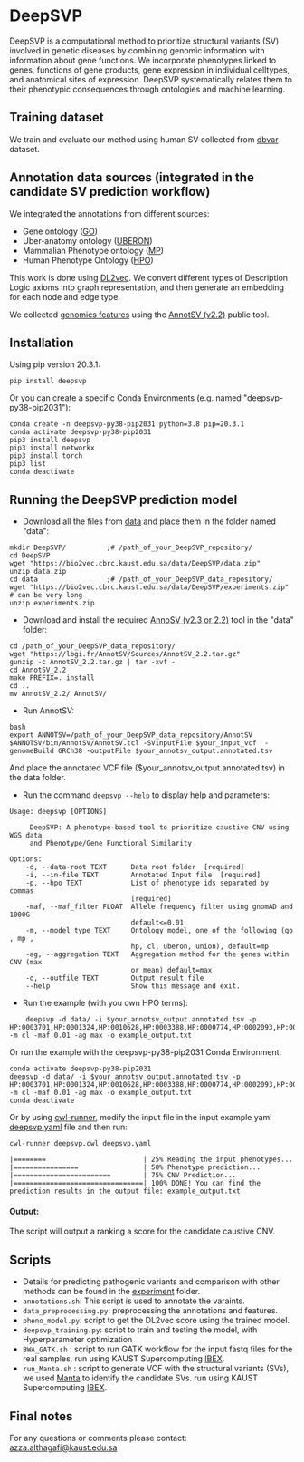 # DeepSVP
DeepSVP is a computational method to prioritize structural variants (SV) involved in genetic diseases by combining genomic information with information about gene functions. We incorporate phenotypes linked to genes, functions of gene products, gene expression in individual celltypes, and anatomical sites of expression. DeepSVP systematically relates them to their phenotypic consequences through ontologies and machine learning.
                                                                  
## Training dataset
We train and evaluate our method using human SV collected from [dbvar](https://ftp.ncbi.nlm.nih.gov/pub/dbVar/data/Homo_sapiens/by_assembly/GRCh38/vcf/) dataset.

## Annotation data sources (integrated in the candidate SV prediction workflow)
We integrated the annotations from different sources:
- Gene ontology ([GO](http://geneontology.org/docs/download-go-annotations/))
- Uber-anatomy ontology ([UBERON](https://www.ebi.ac.uk/ols/ontologies/uberon))
- Mammalian Phenotype ontology ([MP](http://www.informatics.jax.org/vocab/mp_ontology))
- Human Phenotype Ontology ([HPO](https://hpo.jax.org/app/download/annotation))

This work is done using [DL2vec](https://github.com/bio-ontology-research-group/DL2Vec). We convert different types of Description Logic axioms into graph representation, and then generate an embedding for each node and edge type.

We collected [genomics features](https://lbgi.fr/AnnotSV/annotations) using the [AnnotSV (v2.2)](https://lbgi.fr/AnnotSV/downloads) public tool. 


## Installation 
Using pip version 20.3.1:
```
pip install deepsvp
```

Or you can create a specific Conda Environments (e.g. named "deepsvp-py38-pip2031"):
```
conda create -n deepsvp-py38-pip2031 python=3.8 pip=20.3.1
conda activate deepsvp-py38-pip2031
pip3 install deepsvp
pip3 install networkx
pip3 install torch
pip3 list
conda deactivate
```

## Running the DeepSVP prediction model 
- Download all the files from [data](https://bio2vec.cbrc.kaust.edu.sa/data/DeepSVP/) and place them in the folder named "data":
```
mkdir DeepSVP/          ;# /path_of_your_DeepSVP_repository/
cd DeepSVP
wget "https://bio2vec.cbrc.kaust.edu.sa/data/DeepSVP/data.zip"
unzip data.zip
cd data                 ;# /path_of_your_DeepSVP_data_repository/
wget "https://bio2vec.cbrc.kaust.edu.sa/data/DeepSVP/experiments.zip"   # can be very long
unzip experiments.zip
```
- Download and install the required [AnnoSV (v2.3 or 2.2)](https://lbgi.fr/AnnotSV/downloads) tool in the "data" folder:
```
cd /path_of_your_DeepSVP_data_repository/
wget "https://lbgi.fr/AnnotSV/Sources/AnnotSV_2.2.tar.gz"
gunzip -c AnnotSV_2.2.tar.gz | tar -xvf -
cd AnnotSV_2.2
make PREFIX=. install
cd ..
mv AnnotSV_2.2/ AnnotSV/
```

- Run AnnotSV:
```
bash 
export ANNOTSV=/path_of_your_DeepSVP_data_repository/AnnotSV
$ANNOTSV/bin/AnnotSV/AnnotSV.tcl -SVinputFile $your_input_vcf  -genomeBuild GRCh38 -outputFile $your_annotsv_output.annotated.tsv

```
And place the annotated VCF file ($your_annotsv_output.annotated.tsv) in the data folder. 

- Run the command `deepsvp --help` to display help and parameters:
```
Usage: deepsvp [OPTIONS]
      
     DeepSVP: A phenotype-based tool to prioritize caustive CNV using WGS data
     and Phenotype/Gene Functional Similarity
  
Options:
    -d, --data-root TEXT      Data root folder  [required]
    -i, --in-file TEXT        Annotated Input file  [required]
    -p, --hpo TEXT            List of phenotype ids separated by commas
                              [required]
    -maf, --maf_filter FLOAT  Allele frequency filter using gnomAD and 1000G
                              default<=0.01
    -m, --model_type TEXT     Ontology model, one of the following (go , mp ,
                              hp, cl, uberon, union), default=mp
    -ag, --aggregation TEXT   Aggregation method for the genes within CNV (max
                              or mean) default=max
    -o, --outfile TEXT        Output result file
    --help                    Show this message and exit.        
```

- Run the example (with you own HPO terms):
```
    deepsvp -d data/ -i $your_annotsv_output.annotated.tsv -p HP:0003701,HP:0001324,HP:0010628,HP:0003388,HP:0000774,HP:0002093,HP:0000508,HP:0000218 -m cl -maf 0.01 -ag max -o example_output.txt
```    
Or run the example with the deepsvp-py38-pip2031 Conda Environment:
```
conda activate deepsvp-py38-pip2031
deepsvp -d data/ -i $your_annotsv_output.annotated.tsv -p HP:0003701,HP:0001324,HP:0010628,HP:0003388,HP:0000774,HP:0002093,HP:0000508,HP:0000218 -m cl -maf 0.01 -ag max -o example_output.txt
conda deactivate
```
Or by using [cwl-runner](https://github.com/common-workflow-language/cwltool), modify the input file in the input example yaml [deepsvp.yaml](https://github.com/bio-ontology-research-group/DeepSVP/blob/master/deepsvp.yaml) file and then run:

	cwl-runner deepsvp.cwl deepsvp.yaml 
    
 ```   
 |========                        | 25% Reading the input phenotypes...
 |================                | 50% Phenotype prediction... 
 |========================        | 75% CNV Prediction... 
 |================================| 100% DONE! You can find the prediction results in the output file: example_output.txt
```



#### Output:
The script will output a ranking a score for the candidate caustive CNV. 

## Scripts 
- Details for predicting pathogenic variants and comparison with other methods can be found in the [experiment](https://github.com/bio-ontology-research-group/DL2Vec/tree/master/Experiment) folder.
- ``annotations.sh``: This script is used to annotate the varaints.
- ``data_preprocessing.py``: preprocessing the annotations and features.
- ``pheno_model.py``: script to get the DL2vec score using the trained model.
- ``deepsvp_training.py``: script to train and testing the model, with Hyperparameter optimization
- ``BWA_GATK.sh`` : script to run GATK workflow for the input fastq files for the real samples, run using KAUST Supercomputing [IBEX](https://www.hpc.kaust.edu.sa/ibex).
- ``run_Manta.sh`` : script to generate VCF with the structural variants (SVs), we used [Manta](https://github.com/Illumina/manta) to identify the candidate SVs.  run using KAUST Supercomputing [IBEX](https://www.hpc.kaust.edu.sa/ibex).

## Final notes
For any questions or comments please contact: azza.althagafi@kaust.edu.sa
